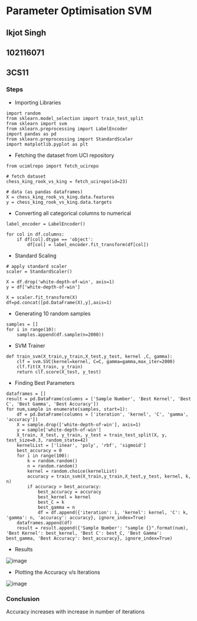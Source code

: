 # Parameter Optimisation SVM
## Ikjot Singh 
## 102116071   
## 3CS11

### Steps
- Importing Libraries
```
import random
from sklearn.model_selection import train_test_split
from sklearn import svm
from sklearn.preprocessing import LabelEncoder
import pandas as pd
from sklearn.preprocessing import StandardScaler
import matplotlib.pyplot as plt
```

- Fetching the dataset from UCI repository
```
from ucimlrepo import fetch_ucirepo 
  
# fetch dataset 
chess_king_rook_vs_king = fetch_ucirepo(id=23) 
  
# data (as pandas dataframes) 
X = chess_king_rook_vs_king.data.features 
y = chess_king_rook_vs_king.data.targets 
```

- Converting all categorical columns to numerical
```
label_encoder = LabelEncoder()

for col in df.columns:
    if df[col].dtype == 'object':
        df[col] = label_encoder.fit_transform(df[col])
```

- Standard Scaling
```
# apply standard scaler
scaler = StandardScaler()

X = df.drop('white-depth-of-win', axis=1)
y = df['white-depth-of-win']

X = scaler.fit_transform(X)
df=pd.concat([pd.DataFrame(X),y],axis=1)
```

- Generating 10 random samples
```
samples = []
for i in range(10):
    samples.append(df.sample(n=2000))
```

- SVM Trainer
```
def train_svm(X_train,y_train,X_test,y_test, kernel ,C, gamma):
    clf = svm.SVC(kernel=kernel, C=C, gamma=gamma,max_iter=2000)
    clf.fit(X_train, y_train)
    return clf.score(X_test, y_test)
```

- Finding Best Parameters
```
dataframes = []
result = pd.DataFrame(columns = ['Sample Number', 'Best Kernel', 'Best C', 'Best Gamma', 'Best Accuracy'])
for num,sample in enumerate(samples, start=1):
    df = pd.DataFrame(columns = ['iteration', 'kernel', 'C', 'gamma', 'accuracy'])
    X = sample.drop(['white-depth-of-win'], axis=1)
    y = sample['white-depth-of-win']
    X_train, X_test, y_train, y_test = train_test_split(X, y, test_size=0.3, random_state=42)
    kernelList = ['linear', 'poly', 'rbf', 'sigmoid']
    best_accuracy = 0
    for i in range(100):
        k = random.random()
        n = random.random()
        kernel = random.choice(kernelList)
        accuracy = train_svm(X_train,y_train,X_test,y_test, kernel, k, n)
        if accuracy > best_accuracy:
            best_accuracy = accuracy
            best_kernel = kernel
            best_C = k
            best_gamma = n
            df = df.append({'iteration': i, 'kernel': kernel, 'C': k, 'gamma': n, 'accuracy': accuracy}, ignore_index=True)
    dataframes.append(df)
    result = result.append({'Sample Number': "sample {}".format(num), 'Best Kernel': best_kernel, 'Best C': best_C, 'Best Gamma': best_gamma, 'Best Accuracy': best_accuracy}, ignore_index=True)
```

- Results

![image](https://github.com/IkjotSingh221/Parameter-Optimisation-SVM/assets/91063550/dd48e094-92d1-4f8b-b4e0-329ad97f650e)

- Plotting the Accuracy v/s Iterations

![image](https://github.com/IkjotSingh221/Parameter-Optimisation-SVM/assets/91063550/c79d82a4-5d54-4bfc-8d8c-60f4a053c226)


### Conclusion
Accuracy increases with increase in number of iterations
